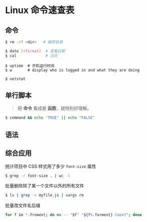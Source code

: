 # Linux 命令速查表


## 命令

```bash
$ rm -rf <dir>   # 删除目录
```

```bash
$ date [+format]  # 查看日期
$ cal             # 日历
```

```
$ uptime  # 开机运行时间
$ w       # display who is logged in and what they are doing

$ netstat 
```


## 单行脚本

> 把 **命令** 看成是 **函数**，就特别好理解。

```bash
$ command && echo "TRUE" || echo "FALSE"
```


## 语法



## 综合应用

统计项目中 CSS 样式用了多少 `font-size` 属性

```bash
$ grep -r font-size . | wc -l
```

批量删除除了某一个文件以外的所有文件

```bash
$ ls | grep -v myfile.js | xargs rm
```

批量改文件名后缀

```bash
for f in *.fromext; do mv -- "$f" "${f%.formext}.toext"; done
```


